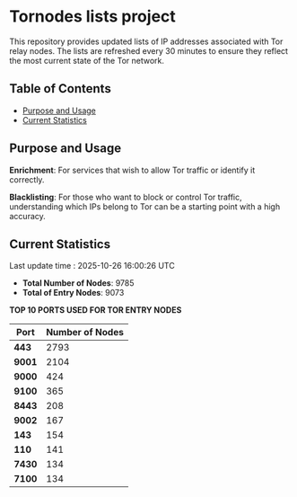 # Tornodes lists project

This repository provides updated lists of IP addresses associated with Tor relay nodes. The lists are refreshed every 30 minutes to ensure they reflect the most current state of the Tor network.

## Table of Contents

- [Purpose and Usage](#purpose-and-usage)
- [Current Statistics](#current-statistics)


## Purpose and Usage

**Enrichment**: For services that wish to allow Tor traffic or identify it correctly.

**Blacklisting**: For those who want to block or control Tor traffic, understanding which IPs belong to Tor can be a starting point with a high accuracy.

## Current Statistics

Last update time : 2025-10-26 16:00:26 UTC

- **Total Number of Nodes**: 9785
- **Total of Entry Nodes**: 9073

**TOP 10 PORTS USED FOR TOR ENTRY NODES**

| **Port** | **Number of Nodes** |
|------|-----------------|
| **443**   | 2793  |
| **9001**   | 2104  |
| **9000**   | 424  |
| **9100**   | 365  |
| **8443**   | 208  |
| **9002**   | 167  |
| **143**   | 154  |
| **110**   | 141  |
| **7430**   | 134  |
| **7100**   | 134  |

